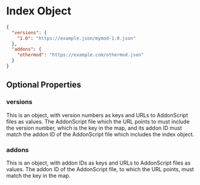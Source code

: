 # Index Object

```json
{
  "versions": {
    "1.0": "https://example.json/mymod-1.0.json"
  },
  "addons": {
    "othermod": "https://example.com/othermod.json"
  }
}
```

## Optional Properties

### versions

This is an object, with version numbers as keys and URLs to AddonScript files as values. The AddonScript file which the URL
points to must include the version number, which is the key in the map, and its addon ID must match the addon ID of the AddonScript
file which includes the index object.

### addons

This is an object, with addon IDs as keys and URLs to AddonScript files as values. The addon ID of the AddonScript file, to
which the URL points, must match the key in the map.
